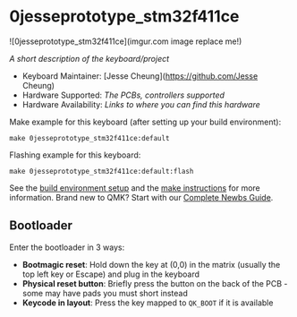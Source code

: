 # 0jesseprototype_stm32f411ce

![0jesseprototype_stm32f411ce](imgur.com image replace me!)

*A short description of the keyboard/project*

* Keyboard Maintainer: [Jesse Cheung](https://github.com/Jesse Cheung)
* Hardware Supported: *The PCBs, controllers supported*
* Hardware Availability: *Links to where you can find this hardware*

Make example for this keyboard (after setting up your build environment):

    make 0jesseprototype_stm32f411ce:default

Flashing example for this keyboard:

    make 0jesseprototype_stm32f411ce:default:flash

See the [build environment setup](https://docs.qmk.fm/#/getting_started_build_tools) and the [make instructions](https://docs.qmk.fm/#/getting_started_make_guide) for more information. Brand new to QMK? Start with our [Complete Newbs Guide](https://docs.qmk.fm/#/newbs).

## Bootloader

Enter the bootloader in 3 ways:

* **Bootmagic reset**: Hold down the key at (0,0) in the matrix (usually the top left key or Escape) and plug in the keyboard
* **Physical reset button**: Briefly press the button on the back of the PCB - some may have pads you must short instead
* **Keycode in layout**: Press the key mapped to `QK_BOOT` if it is available
